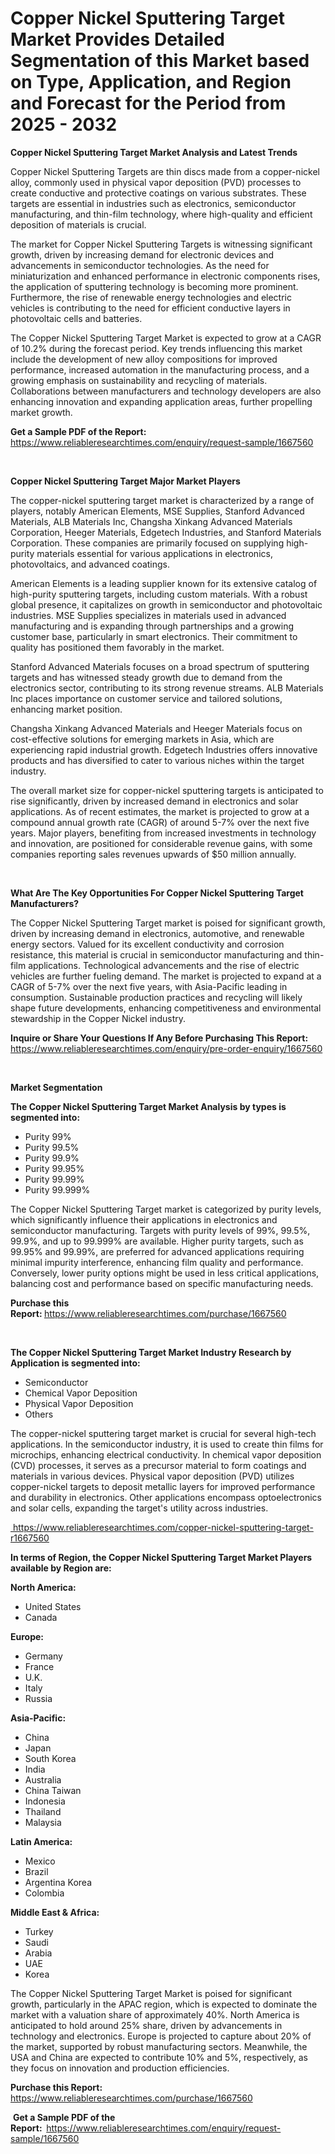 <p><h1>Copper Nickel Sputtering Target Market Provides Detailed Segmentation of this Market based on Type, Application, and Region and Forecast for the Period from 2025 - 2032</h1></p><p><strong>Copper Nickel Sputtering Target Market Analysis and Latest Trends</strong></p>
<p><p>Copper Nickel Sputtering Targets are thin discs made from a copper-nickel alloy, commonly used in physical vapor deposition (PVD) processes to create conductive and protective coatings on various substrates. These targets are essential in industries such as electronics, semiconductor manufacturing, and thin-film technology, where high-quality and efficient deposition of materials is crucial.</p><p>The market for Copper Nickel Sputtering Targets is witnessing significant growth, driven by increasing demand for electronic devices and advancements in semiconductor technologies. As the need for miniaturization and enhanced performance in electronic components rises, the application of sputtering technology is becoming more prominent. Furthermore, the rise of renewable energy technologies and electric vehicles is contributing to the need for efficient conductive layers in photovoltaic cells and batteries.</p><p>The Copper Nickel Sputtering Target Market is expected to grow at a CAGR of 10.2% during the forecast period. Key trends influencing this market include the development of new alloy compositions for improved performance, increased automation in the manufacturing process, and a growing emphasis on sustainability and recycling of materials. Collaborations between manufacturers and technology developers are also enhancing innovation and expanding application areas, further propelling market growth.</p></p>
<p><strong>Get a Sample PDF of the Report:&nbsp;</strong> <a href="https://www.reliableresearchtimes.com/enquiry/request-sample/1667560?utm_campaign=3197&utm_medium=2&utm_source=Github&utm_content=ia&utm_term=18042025&utm_id=copper-nickel-sputtering-target">https://www.reliableresearchtimes.com/enquiry/request-sample/1667560</a></p>
<p>&nbsp;</p>
<p><strong>Copper Nickel Sputtering Target Major Market Players</strong></p>
<p><p>The copper-nickel sputtering target market is characterized by a range of players, notably American Elements, MSE Supplies, Stanford Advanced Materials, ALB Materials Inc, Changsha Xinkang Advanced Materials Corporation, Heeger Materials, Edgetech Industries, and Stanford Materials Corporation. These companies are primarily focused on supplying high-purity materials essential for various applications in electronics, photovoltaics, and advanced coatings.</p><p>American Elements is a leading supplier known for its extensive catalog of high-purity sputtering targets, including custom materials. With a robust global presence, it capitalizes on growth in semiconductor and photovoltaic industries. MSE Supplies specializes in materials used in advanced manufacturing and is expanding through partnerships and a growing customer base, particularly in smart electronics. Their commitment to quality has positioned them favorably in the market.</p><p>Stanford Advanced Materials focuses on a broad spectrum of sputtering targets and has witnessed steady growth due to demand from the electronics sector, contributing to its strong revenue streams. ALB Materials Inc places importance on customer service and tailored solutions, enhancing market position. </p><p>Changsha Xinkang Advanced Materials and Heeger Materials focus on cost-effective solutions for emerging markets in Asia, which are experiencing rapid industrial growth. Edgetech Industries offers innovative products and has diversified to cater to various niches within the target industry.</p><p>The overall market size for copper-nickel sputtering targets is anticipated to rise significantly, driven by increased demand in electronics and solar applications. As of recent estimates, the market is projected to grow at a compound annual growth rate (CAGR) of around 5-7% over the next five years. Major players, benefiting from increased investments in technology and innovation, are positioned for considerable revenue gains, with some companies reporting sales revenues upwards of $50 million annually.</p></p>
<p>&nbsp;</p>
<p><strong>What Are The Key Opportunities For Copper Nickel Sputtering Target Manufacturers?</strong></p>
<p><p>The Copper Nickel Sputtering Target market is poised for significant growth, driven by increasing demand in electronics, automotive, and renewable energy sectors. Valued for its excellent conductivity and corrosion resistance, this material is crucial in semiconductor manufacturing and thin-film applications. Technological advancements and the rise of electric vehicles are further fueling demand. The market is projected to expand at a CAGR of 5-7% over the next five years, with Asia-Pacific leading in consumption. Sustainable production practices and recycling will likely shape future developments, enhancing competitiveness and environmental stewardship in the Copper Nickel industry.</p></p>
<p><strong>Inquire or Share Your Questions If Any Before Purchasing This Report:</strong> <a href="https://www.reliableresearchtimes.com/enquiry/pre-order-enquiry/1667560?utm_campaign=3197&utm_medium=2&utm_source=Github&utm_content=ia&utm_term=18042025&utm_id=copper-nickel-sputtering-target">https://www.reliableresearchtimes.com/enquiry/pre-order-enquiry/1667560</a></p>
<p>&nbsp;</p>
<p><strong>Market Segmentation</strong></p>
<p><strong>The Copper Nickel Sputtering Target Market Analysis by types is segmented into:</strong></p>
<p><ul><li>Purity 99%</li><li>Purity 99.5%</li><li>Purity 99.9%</li><li>Purity 99.95%</li><li>Purity 99.99%</li><li>Purity 99.999%</li></ul></p>
<p><p>The Copper Nickel Sputtering Target market is categorized by purity levels, which significantly influence their applications in electronics and semiconductor manufacturing. Targets with purity levels of 99%, 99.5%, 99.9%, and up to 99.999% are available. Higher purity targets, such as 99.95% and 99.99%, are preferred for advanced applications requiring minimal impurity interference, enhancing film quality and performance. Conversely, lower purity options might be used in less critical applications, balancing cost and performance based on specific manufacturing needs.</p></p>
<p><strong>Purchase this Report:&nbsp;</strong><a href="https://www.reliableresearchtimes.com/purchase/1667560?utm_campaign=3197&utm_medium=2&utm_source=Github&utm_content=ia&utm_term=18042025&utm_id=copper-nickel-sputtering-target">https://www.reliableresearchtimes.com/purchase/1667560</a></p>
<p>&nbsp;</p>
<p><strong>The Copper Nickel Sputtering Target Market Industry Research by Application is segmented into:</strong></p>
<p><ul><li>Semiconductor</li><li>Chemical Vapor Deposition</li><li>Physical Vapor Deposition</li><li>Others</li></ul></p>
<p><p>The copper-nickel sputtering target market is crucial for several high-tech applications. In the semiconductor industry, it is used to create thin films for microchips, enhancing electrical conductivity. In chemical vapor deposition (CVD) processes, it serves as a precursor material to form coatings and materials in various devices. Physical vapor deposition (PVD) utilizes copper-nickel targets to deposit metallic layers for improved performance and durability in electronics. Other applications encompass optoelectronics and solar cells, expanding the target's utility across industries.</p></p>
<p><a href="https://www.reliableresearchtimes.com/copper-nickel-sputtering-target-r1667560?utm_campaign=3197&utm_medium=2&utm_source=Github&utm_content=ia&utm_term=18042025&utm_id=copper-nickel-sputtering-target">&nbsp;https://www.reliableresearchtimes.com/copper-nickel-sputtering-target-r1667560</a></p>
<p><strong>In terms of Region, the Copper Nickel Sputtering Target Market Players available by Region are:</strong></p>
<p>
    <p> <strong> North America: </strong>
        <ul>
            <li>United States</li>
            <li>Canada</li>
        </ul>
        </p> 
    <p> <strong> Europe: </strong>
        <ul>
            <li>Germany</li>
            <li>France</li>
            <li>U.K.</li>
            <li>Italy</li>
            <li>Russia</li>
        </ul>
        </p> 
    <p> <strong> Asia-Pacific: </strong>
        <ul>
            <li>China</li>
            <li>Japan</li>
            <li>South Korea</li>
            <li>India</li>
            <li>Australia</li>
            <li>China Taiwan</li>
            <li>Indonesia</li>
            <li>Thailand</li>
            <li>Malaysia</li>
        </ul>
        </p> 
    <p> <strong> Latin America: </strong>
        <ul>
            <li>Mexico</li>
            <li>Brazil</li>
            <li>Argentina Korea</li>
            <li>Colombia</li>
        </ul>
        </p> 
    <p> <strong> Middle East & Africa: </strong>
        <ul>
            <li>Turkey</li>
            <li>Saudi</li>
            <li>Arabia</li>
            <li>UAE</li>
            <li>Korea</li>
        </ul>
    </p>
    </p>
<p><p>The Copper Nickel Sputtering Target Market is poised for significant growth, particularly in the APAC region, which is expected to dominate the market with a valuation share of approximately 40%. North America is anticipated to hold around 25% share, driven by advancements in technology and electronics. Europe is projected to capture about 20% of the market, supported by robust manufacturing sectors. Meanwhile, the USA and China are expected to contribute 10% and 5%, respectively, as they focus on innovation and production efficiencies.</p></p>
<p><strong>Purchase this Report: </strong><a href="https://www.reliableresearchtimes.com/purchase/1667560?utm_campaign=3197&utm_medium=2&utm_source=Github&utm_content=ia&utm_term=18042025&utm_id=copper-nickel-sputtering-target">https://www.reliableresearchtimes.com/purchase/1667560</a></p>
<p>&nbsp;<strong>Get a Sample PDF of the Report:&nbsp;&nbsp;</strong><a href="https://www.reliableresearchtimes.com/enquiry/request-sample/1667560?utm_campaign=3197&utm_medium=2&utm_source=Github&utm_content=ia&utm_term=18042025&utm_id=copper-nickel-sputtering-target">https://www.reliableresearchtimes.com/enquiry/request-sample/1667560</a></p>
<p><strong></strong></p>
<p><p></p><p></p><p></p></p>